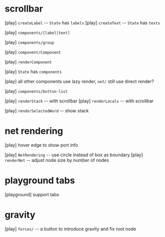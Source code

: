 # scrollbar

[play] `createLabel` -- `State` has `labels`
[play] `createText` -- `State` has `texts`

[play] `components/[label|text]`

[play] `components/group`

[play] `component/Component`

[play] `renderComponent`

[play] `State` has `components`

[play] all other components use lazy render, `net/` still use direct render?

[play] `components/button-list`

[play] `renderStack` -- with scrollbar
[play] `renderLocals` -- with scrollbar

[play] `renderSelectedWord` -- show stack

# net rendering

[play] hover edge to show port info

[play] `NetRendering` -- use circle instead of box as boundary
[play] `renderNet` -- adjust node size by number of nodes

# playground tabs

[playground] support tabs

# gravity

[play] `forces/` -- a button to introduce gravity and fix root node
